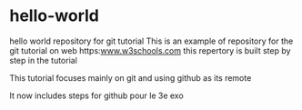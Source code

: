 # hello-world
hello world repository for git tutorial
This is an example of repository for the git tutorial on web https:www.w3schools.com
this repertory is built step by step in the tutorial

This tutorial focuses mainly on git and using github as its remote 

It now includes steps for github
pour le 3e exo
